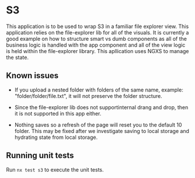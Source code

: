 # S3

This application is to be used to wrap S3 in a familiar file explorer view. This application relies on the file-explorer lib for all of the visuals. It is currently a good example on how to structure smart vs dumb components as all of the business logic is handled with the app component and all of the view logic is held within the file-explorer library. This apllication uses NGXS to manage the state. 

## Known issues

- If you upload a nested folder with folders of the same name, example: "folder/folder/file.txt", it will not preserve the folder structure.

- Since the file-explorer lib does not supportinternal drang and drop, then it is not supported in this app either.

- Nothing saves so a refresh of the page will reset you to the default 10 folder. This may be fixed after we investigate saving to local storage and hydrating state from local storage.



## Running unit tests

Run `nx test s3` to execute the unit tests.
